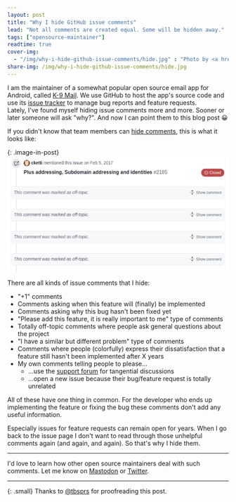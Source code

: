 ```yaml
---
layout: post
title: "Why I hide GitHub issue comments"
lead: "Not all comments are created equal. Some will be hidden away."
tags: ["opensource-maintainer"]
readtime: true
cover-img:
  - "/img/why-i-hide-github-issue-comments/hide.jpg" : "Photo by <a href='https://unsplash.com/@caleb_woods?utm_source=unsplash&amp;utm_medium=referral&amp;utm_content=creditCopyText'>Caleb Woods</a> on <a href='https://unsplash.com/photos/VZILDYoqn_U'>Unsplash</a>"
share-img: /img/why-i-hide-github-issue-comments/hide.jpg
---
```


I am the maintainer of a somewhat popular open source email app for Android, called [K-9 Mail](https://k9mail.app/).
We use GitHub to host the app's source code and use its [issue tracker](https://github.com/k9mail/k-9/issues) to manage bug reports and feature requests.  
Lately, I've found myself hiding issue comments more and more. Sooner or later someone will ask "why?". And now I can point them to this blog post 😀

If you didn't know that team members can [hide comments](https://docs.github.com/en/github/building-a-strong-community/managing-disruptive-comments#hiding-a-comment), this is what it looks like:

{: .image-in-post}
![Hidden GitHub issue comments](/img/why-i-hide-github-issue-comments/hidden_github_issue_comments.png)

There are all kinds of issue comments that I hide:
- "+1" comments
- Comments asking when this feature will (finally) be implemented
- Comments asking why this bug hasn't been fixed yet
- "Please add this feature, it is really important to me" type of comments
- Totally off-topic comments where people ask general questions about the project
- "I have a similar but different problem" type of comments
- Comments where people (colorfully) express their dissatisfaction that a feature still hasn't been implemented after X years
- My own comments telling people to please…
  - …use the [support forum](https://forum.k9mail.app/) for tangential discussions
  - …open a new issue because their bug/feature request is totally unrelated

All of these have one thing in common. For the developer who ends up implementing the feature or fixing the bug these comments don't add any useful information.

Especially issues for feature requests can remain open for years. When I go back to the issue page I don't want to read through those unhelpful comments again (and again, and again). So that's why I hide them.

---

I'd love to learn how other open source maintainers deal with such comments. Let me know on [Mastodon](https://fosstodon.org/@cketti) or [Twitter](https://twitter.com/cketti).

---

{: .small}
Thanks to [@tbsprs](https://twitter.com/tbsprs) for proofreading this post.
